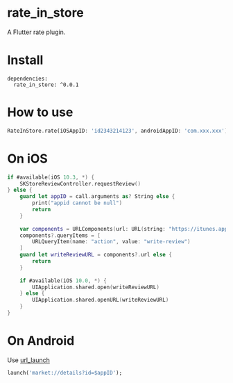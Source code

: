 
# rate_in_store

A Flutter rate plugin.

# Install

```
dependencies:
  rate_in_store: ^0.0.1
```

# How to use

```dart
RateInStore.rate(iOSAppID: 'id2343214123', androidAppID: 'com.xxx.xxx');
```

# On iOS

```swift
if #available(iOS 10.3, *) {
    SKStoreReviewController.requestReview()
} else {
    guard let appID = call.arguments as? String else {
        print("appid cannot be null")
        return
    }
    
    var components = URLComponents(url: URL(string: "https://itunes.apple.com/app/\(appID)")!, resolvingAgainstBaseURL: false)
    components?.queryItems = [
        URLQueryItem(name: "action", value: "write-review")
    ]
    guard let writeReviewURL = components?.url else {
        return
    }
    
    if #available(iOS 10.0, *) {
        UIApplication.shared.open(writeReviewURL)
    } else {
        UIApplication.shared.openURL(writeReviewURL)
    }
}
```

# On Android

Use [url_launch](https://pub.dev/packages/url_launcher)

```dart
launch('market://details?id=$appID');
```